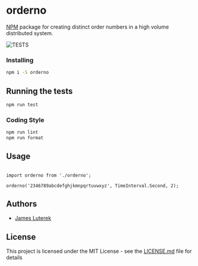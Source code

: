 # orderno

[NPM](https://www.npmjs.com/package/@luterek/orderno) package for creating distinct order numbers in a high volume distributed system.

![TESTS](https://github.com/jluterek/orderno/workflows/test/badge.svg)

### Installing

```bash
npm i -S orderno
```

## Running the tests

```bash
npm run test
```

### Coding Style

```bash
npm run lint
npm run format
```

## Usage

```

import orderno from './orderno';

orderno('2346789abcdefghjkmnpqrtuvwxyz', TimeInterval.Second, 2);

```

## Authors

- [James Luterek](https://github.com/jluterek)

## License

This project is licensed under the MIT License - see the [LICENSE.md](LICENSE.md) file for details
